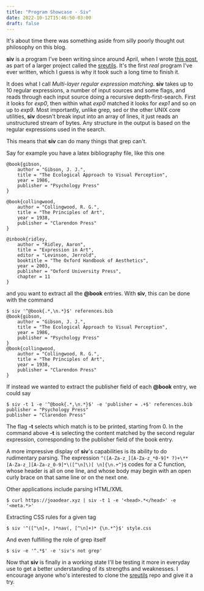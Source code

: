```yaml
---
title: "Program Showcase - Siv"
date: 2022-10-12T15:46:50-03:00
draft: false
---
```


It's about time there was something aside from silly poorly thought out
philosophy on this blog.

__siv__ is a program I've been writing since around April, when I wrote
[this post]("multi_line_regex"), as part of a larger project called the
[sreutils](https://github.com/segf00lt/sreutils). It's the first _real_ program
I've ever written, which I guess is why it took such a long time to finish it.

It does what I call _Multi-layer regular expression matching_. __siv__ takes up to
10 regular expressions, a number of input sources and some flags, and reads through
each input source doing a recursive depth-first-search. First it looks for
_exp0_, then within what _exp0_ matched it looks for _exp1_ and so on up to _exp9_.
Most importantly, unlike grep, sed or the other UNIX core utilities, __siv__ doesn't
break input into an array of lines, it just reads an unstructured stream of bytes.
Any structure in the output is based on the regular expressions used in the search.

This means that __siv__ can do many things that grep can't.

Say for example you have a latex bibliography file, like this one

```
@book{gibson,
	author = "Gibson, J. J.",
	title = "The Ecological Approach to Visual Perception",
	year = 1986,
	publisher = "Psychology Press"
}

@book{collingwood,
	author = "Collingwood, R. G.",
	title = "The Principles of Art",
	year = 1938,
	publisher = "Clarendon Press"
}

@inbook{ridley,
	author = "Ridley, Aaron",
	title = "Expression in Art",
	editor = "Levinson, Jerrold",
	booktitle = "The Oxford Handbook of Aesthetics",
	year = 2003,
	publisher = "Oxford University Press",
	chapter = 11
}
```

and you want to extract all the __@book__ entries. With __siv__,
this can be done with the command

```
$ siv '^@book{.*,\n.*}$' references.bib
@book{gibson,
	author = "Gibson, J. J.",
	title = "The Ecological Approach to Visual Perception",
	year = 1986,
	publisher = "Psychology Press"
}
@book{collingwood,
	author = "Collingwood, R. G.",
	title = "The Principles of Art",
	year = 1938,
	publisher = "Clarendon Press"
}
```

If instead we wanted to extract the publisher field of each __@book__
entry, we could say

```
$ siv -t 1 -e '^@book{.*,\n.*}$' -e 'publisher = .+$' references.bib
publisher = "Psychology Press"
publisher = "Clarendon Press"
```

The flag __-t__ selects which match is to be printed, starting from 0.
In the command above __-t__ is selecting the content matched by the second regular
expression, corresponding to the publisher field of the book entry.

A more impressive display of __siv__'s capabilities is its ability to do rudimentary parsing.
The expression
`^([A-Za-z_][A-Za-z_*0-9]* ?)+\** [A-Za-z_][A-Za-z_0-9]*\([^\n]\)[ \n]{\n.+^}$`
codes for a C function, whose header is all on one line, and whose body may
begin with an open curly brace on that same line or on the next one.

Other applications include parsing HTML/XML

```
$ curl https://joaodear.xyz | siv -t 1 -e '<head>.*</head>' -e '<meta.*>'
```

Extracting CSS rules for a given tag

```
$ siv '^([^\n]+, )*nav(, [^\n]+)* {\n.*^}$' style.css
```

And even fulfilling the role of grep itself

```
$ siv -e '^.*$' -e 'siv's not grep'
```

Now that __siv__ is finally in a working state I'll be testing it more in
everyday use to get a better understanding of its strengths and weaknesses. I
encourage anyone who's interested to clone the [sreutils](https://github.com/segf00lt/sreutils)
repo and give it a try.
